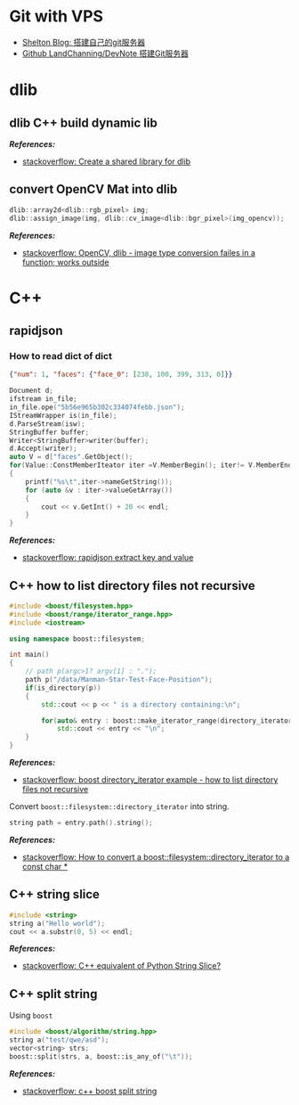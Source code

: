 # Git with VPS
- [Shelton Blog: 搭建自己的git服务器](http://shelton13.github.io/2016/11/21/%E6%90%AD%E5%BB%BA%E8%87%AA%E5%B7%B1%E7%9A%84git%E6%9C%8D%E5%8A%A1%E5%99%A8/)
- [Github LandChanning/DevNote 搭建Git服务器](https://github.com/LandChanning/DevNote/blob/master/20160716_%E6%90%AD%E5%BB%BAGit%E6%9C%8D%E5%8A%A1%E5%99%A8.md)

# dlib 

## dlib C++ build dynamic lib

***References:***

- [stackoverflow: Create a shared library for dlib](https://stackoverflow.com/questions/33996361/create-a-shared-library-for-dlib)

## convert OpenCV Mat into dlib

```c++
dlib::array2d<dlib::rgb_pixel> img;
dlib::assign_image(img, dlib::cv_image<dlib::bgr_pixel>(img_opencv));
```

***References:***

- [stackoverflow: OpenCV, dlib - image type conversion failes in a function; works outside](https://stackoverflow.com/q/35689213/4636081)

# C++

## rapidjson

### How to read dict of dict

```json
{"num": 1, "faces": {"face_0": [238, 100, 399, 313, 0]}}
```

```c++
Document d;
ifstream in_file;
in_file.ope("5b56e965b302c334074febb.json");
IStreamWrapper is(in_file);
d.ParseStream(isw);
StringBuffer buffer;
Writer<StringBuffer>writer(buffer);
d.Accept(writer);
auto V = d["faces".GetObject();
for(Value::ConstMemberIteator iter =V.MemberBegin(); iter!= V.MemberEnd(); +iter)
{
    printf("%s\t",iter->nameGetString());
    for (auto &v : iter->valueGetArray())
    {
        cout << v.GetInt() + 20 << endl;
    }
}
```

***References:***

- [stackoverflow: rapidjson extract key and value](https://stackoverflow.com/questions/23887079/rapidjson-extract-key-and-value)

## C++ how to list directory files not recursive

```c++
#include <boost/filesystem.hpp>
#include <boost/range/iterator_range.hpp>
#include <iostream>

using namespace boost::filesystem;

int main() 
{
    // path p(argc>1? argv[1] : ".");
    path p("/data/Manman-Star-Test-Face-Position");
    if(is_directory(p)) 
    {
        std::cout << p << " is a directory containing:\n";

        for(auto& entry : boost::make_iterator_range(directory_iterator(p), {}))
            std::cout << entry << "\n";
    }
}
```

***References:***

- [stackoverflow: boost directory_iterator example - how to list directory files not recursive](https://stackoverflow.com/a/20925615/4636081)

Convert `boost::filesystem::directory_iterator` into string.

```c++
string path = entry.path().string();
```

***References:***

- [stackoverflow: How to convert a boost::filesystem::directory_iterator to a const char *](https://stackoverflow.com/a/16318742/4636081)

## C++ string slice

```c++
#include <string>
string a("Hello world");
cout << a.substr(0, 5) << endl;
```

***References:***

- [stackoverflow: C++ equivalent of Python String Slice?](https://stackoverflow.com/a/27992321/4636081)

## C++ split string

Using `boost`

```c++
#include <boost/algorithm/string.hpp>
string a("test/qwe/asd");
vector<string> strs;
boost::split(strs, a, boost::is_any_of("\t"));
```

***References:***

- [stackoverflow: c++ boost split string](https://stackoverflow.com/a/5734491/4636081)